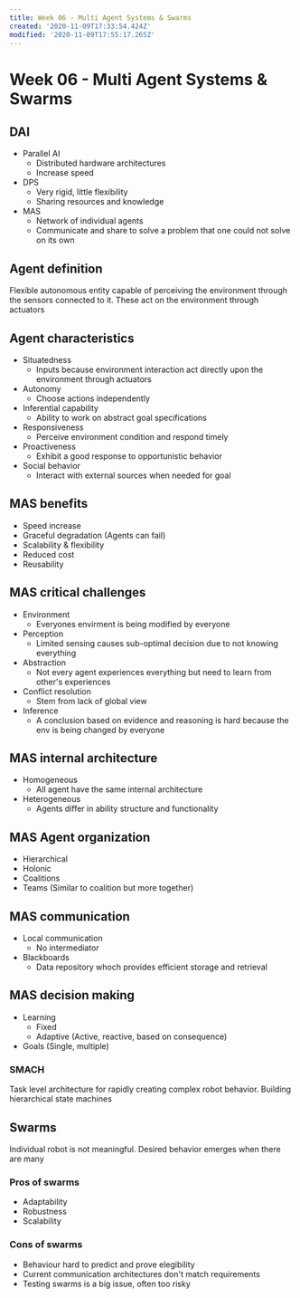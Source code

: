 ```yaml
---
title: Week 06 - Multi Agent Systems & Swarms
created: '2020-11-09T17:33:54.424Z'
modified: '2020-11-09T17:55:17.265Z'
---
```


# Week 06 - Multi Agent Systems & Swarms

## DAI
- Parallel AI
  + Distributed hardware architectures
  + Increase speed
- DPS
  + Very rigid, little flexibility
  + Sharing resources and knowledge
- MAS
  + Network of individual agents
  + Communicate and share to solve a problem that one could not solve on its own

## Agent definition
Flexible autonomous entity capable of perceiving the environment through the sensors connected to it. These act on the environment through actuators

## Agent characteristics
- Situatedness
  + Inputs because environment interaction act directly upon the environment through actuators
- Autonomy
  + Choose actions independently
- Inferential capability
  + Ability to work on abstract goal specifications
- Responsiveness
  + Perceive environment condition and respond timely
- Proactiveness
  + Exhibit a good response to opportunistic behavior
- Social behavior
  + Interact with external sources when needed for goal

## MAS benefits
- Speed increase
- Graceful degradation (Agents can fail)
- Scalability & flexibility
- Reduced cost
- Reusability

## MAS critical challenges
- Environment
  + Everyones envirment is being modified by everyone
- Perception
  + Limited sensing causes sub-optimal decision due to not knowing everything
- Abstraction
  + Not every agent experiences everything but need to learn from other's experiences
- Conflict resolution
  + Stem from lack of global view
- Inference
  + A conclusion based on evidence and reasoning is hard because the env is being changed by everyone

## MAS internal architecture
- Homogeneous
  + All agent have the same internal architecture
- Heterogeneous
  + Agents differ in ability structure and functionality

## MAS Agent organization
- Hierarchical
- Holonic
- Coalitions
- Teams (Similar to coalition but more together)

## MAS communication
- Local communication
  + No intermediator
- Blackboards
  + Data repository whoch provides efficient storage and retrieval

## MAS decision making
- Learning
  + Fixed
  + Adaptive (Active, reactive, based on consequence)
- Goals (Single, multiple)

### SMACH
Task level architecture for rapidly creating complex robot behavior. Building hierarchical state machines

## Swarms
Individual robot is not meaningful. Desired behavior emerges when there are many

### Pros of swarms
- Adaptability
- Robustness
- Scalability

### Cons of swarms
- Behaviour hard to predict and prove elegibility
- Current communication architectures don't match requirements
- Testing swarms is a big issue, often too risky
